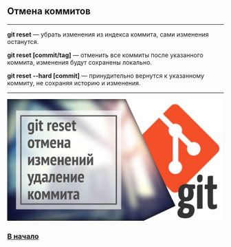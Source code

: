 ## Отмена коммитов
---
**git reset** — убрать изменения из индекса коммита, сами изменения останутся.

**git reset [commit/tag]** — отменить все коммиты после указанного коммита, изменения будут сохранены локально.

**git reset --hard [commit]** — принудительно вернутся к указанному коммиту, не сохраняя историю и изменения.

---

![git-reset](./assets/git-reset.jpg)

### [В начало](./readme.md)